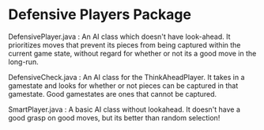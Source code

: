 # Defensive Players Package
DefensivePlayer.java : An AI class which doesn't have look-ahead. It prioritizes moves that prevent its pieces from being captured within the current game state, without regard for whether or not its a good move in the long-run.

DefensiveCheck.java : An AI class for the ThinkAheadPlayer. It takes in a gamestate and looks for whether or not pieces can be captured in that gamestate. Good gamestates are ones that cannot be captured.

SmartPlayer.java : A basic AI class without lookahead. It doesn't have a good grasp on good moves, but its better than random selection! 